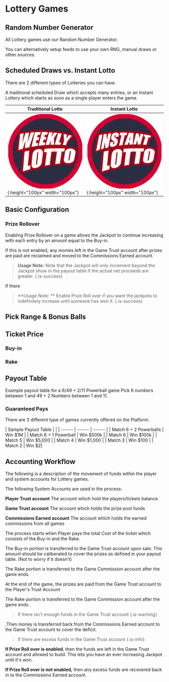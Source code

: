 <!-- TITLE: Lottery -->
<!-- SUBTITLE: A quick summary of Lottery -->

# Lottery Games

## Random Number Generator

All Lottery games use our Random Number Generator. 

You can alternatively setup feeds to use your own RNG, manual draws or other sources.


## Scheduled Draws vs. Instant Lotto

There are 2 different types of Lotteries you can have.

A traditional scheduled Draw which accepts many entries,  or an Instant Lottery which starts as soon as a single player enters the game.


| Traditional Lotto  |   Instant Lotto | 
| ------ | ------ | 
| ![Weekly Lotto](/uploads/weekly-lotto.png "Weekly Lotto"){:height="100px" width="100px"} | ![Instant Lotto](/uploads/instant-lotto.png "Instant Lotto"){:height="100px" width="100px"} |


## Basic Configuration






### Prize Rollover

Enabling Prize Rollover on a game allows the Jackpot  to continue increasing with each entry by an amount equal to the Buy-in.

If this is not enabled, any monies left in the Game Trust account after prizes are paid are reclaimed and moved to the Commissions Earned account.


> **Usage Note:** Note that the Jackpot will only increment beyond the Jackpot show in the payout table if the actual net proceeds are greater.
{.is-success}

If there 

> **Usage Note: ** Enable Prize Roll over if you want the jackpots to indefinitely increase until someone has won it.
{.is-success}

## Pick Range & Bonus Balls
## Ticket Price

### Buy-in
### Rake

## Payout Table

Example payout table for a 6/49 + 2/11 Powerball game
Pick 6 numbers between 1 and 49  + 2 Numbers between 1 and 11.

### Guaranteed Pays

There are 3 different type of games currently offered on the Platform.

| Sample Payout Table | | 
| ------ | ------ | ------ | 
| Match 6 + 2 Powerballs | Win $1M |
| Match 6 + 1 Powerball | Win $500k |
| Match 6 | Win $100k |
| Match 5 | Win $5,000 |
| Match 4 | Win $1,000 |
| Match 3 | Win $100 |
| Match 2 | Win $2|


## Accounting Workflow

The following is a description of the movement of funds within the player and system accounts for Lottery games.

The following System Accounts are used in the process:

**Player Trust account**
The account which hold the players/tickets balance

**Game Trust account**
The account which holds the prize pool funds

**Commissions Earned account**
The account which holds the earned commissions from all games



The process starts when Player pays the total Cost of the ticket which consists of the Buy-in and the Rake.

The Buy-in portion is transferred to the Game Trust account upon sale. This amount should be caliberated to cover the prizes as defined in your payout table. (Not to worry if it doesn't)

The Rake portion is transferred to the Game Commission account after the game ends.

At the end of the game, the prizes are paid from the Game Trust account to the Player's Trust Account

The Rake portion is transferred to the Game Commission account after the game ends.

>  If there isn't enough funds in the Game Trust account 
{.is-warning}

,Then money is transferred back from the Commissions Earned account to the Game Trust account to cover the deficit.

> If there are excess funds in the Game Trust account
{.is-info}

**If Prize Roll over is enabled**, then the funds are left in the Game Trust account and allowed to build.
This lets you have an ever increasing Jackpot until it's won.

**If Prize Roll over is not enabled,** then any excess funds are recovered back in to the Commissions Earned account.








